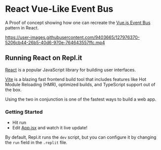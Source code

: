 [Vue.js Event Bus]: https://v3.vuejs.org/guide/migration/events-api.html#event-bus

# React Vue-Like Event Bus

A Proof of concept showing how one can recreate the [Vue.js Event Bus] pattern in React.

https://user-images.githubusercontent.com/9403665/127976370-5206cb44-26b5-40d6-970e-764643557ffc.mp4

## Running React on Repl.it

[React](https://reactjs.org/) is a popular JavaScript library for building user interfaces.

[Vite](https://vitejs.dev/) is a blazing fast frontend build tool that includes features like Hot Module Reloading (HMR), optimized builds, and TypeScript support out of the box.

Using the two in conjunction is one of the fastest ways to build a web app.

### Getting Started
- Hit run
- Edit [App.jsx](#src/App.jsx) and watch it live update!

By default, Repl.it runs the `dev` script, but you can configure it by changing the `run` field in the `.replit` file.